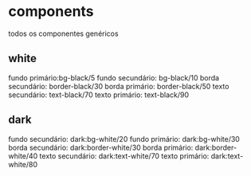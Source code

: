 # components

todos os componentes genéricos

## white

fundo primário:bg-black/5
fundo secundário: bg-black/10
borda secundário: border-black/30
borda primário: border-black/50
texto secundário: text-black/70
texto primário: text-black/90

## dark

fundo secundário: dark:bg-white/20
fundo primário: dark:bg-white/30
borda secundário: dark:border-white/30
borda primário: dark:border-white/40
texto secundário: dark:text-white/70
texto primário: dark:text-white/80
